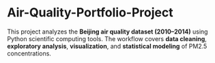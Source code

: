 # Air-Quality-Portfolio-Project
This project analyzes the **Beijing air quality dataset (2010–2014)** using Python scientific computing tools. The workflow covers **data cleaning**, **exploratory analysis**, **visualization**, and **statistical modeling** of PM2.5 concentrations.
